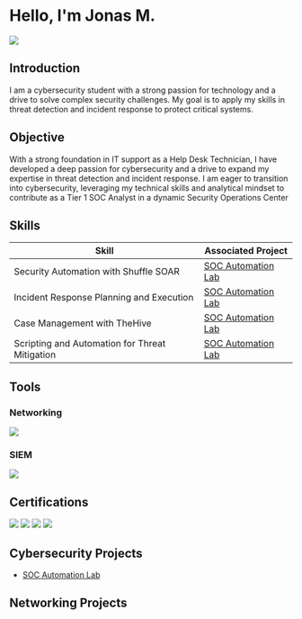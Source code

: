 # Hello, I'm Jonas M.
<a href="https://linkedin.com/in/jonasm2"><img src="https://img.shields.io/badge/-LinkedIn-0072b1?&style=for-the-badge&logo=linkedin&logoColor=white" /></a>

## Introduction

I am a cybersecurity student with a strong passion for technology and a drive to solve complex security challenges. My goal is to apply my skills in threat detection and incident response to protect critical systems.

## Objective
With a strong foundation in IT support as a Help Desk Technician, I have developed a deep passion for cybersecurity and a drive to expand my expertise in threat detection and incident response. I am eager to transition into cybersecurity, leveraging my technical skills and analytical mindset to contribute as a Tier 1 SOC Analyst in a dynamic Security Operations Center

## Skills

| Skill                                         | Associated Project         |
|-----------------------------------------------|----------------------------|
| Security Automation with Shuffle SOAR         | <a href =https://github.com/jmon828/SOC-Automation-Lab/tree/main>SOC Automation Lab</a>|
| Incident Response Planning and Execution      |<a href =https://github.com/jmon828/SOC-Automation-Lab/tree/main>SOC Automation Lab</a>|
| Case Management with TheHive                  |<a href =https://github.com/jmon828/SOC-Automation-Lab/tree/main>SOC Automation Lab</a>|
| Scripting and Automation for Threat Mitigation |<a href =https://github.com/jmon828/SOC-Automation-Lab/tree/main>SOC Automation Lab</a>|

## Tools
### Networking
<div>
    <img src="https://img.shields.io/badge/-Wireshark-1679A7?&style=for-the-badge&logo=Wireshark&logoColor=white" href="https://www.wireshark.org/" />
</div>

</div>

### SIEM
<div>
    <img src="https://img.shields.io/badge/-Wazuh-FFFFFF?&style=for-the-badge&logo=Wazuh&logoColor=white" />
</div>

## Certifications
<div>
<img src="https://img.shields.io/badge/-Security%2B-FF0000?&style=for-the-badge&logo=CompTIA&logoColor=white" />
<img src="https://img.shields.io/badge/-Network%2B-007ACC?&style=for-the-badge&logo=CompTIA&logoColor=white" />
<img src="https://img.shields.io/badge/-A%2B-4D4D4D?&style=for-the-badge&logo=CompTIA&logoColor=white" />
<img src="https://img.shields.io/badge/-ITILv4%20Foundations-652D90?style=for-the-badge&logoColor=white" />
</div>

## Cybersecurity Projects
- <a href =https://github.com/jmon828/SOC-Automation-Lab/tree/main>SOC Automation Lab</a>

## Networking Projects


